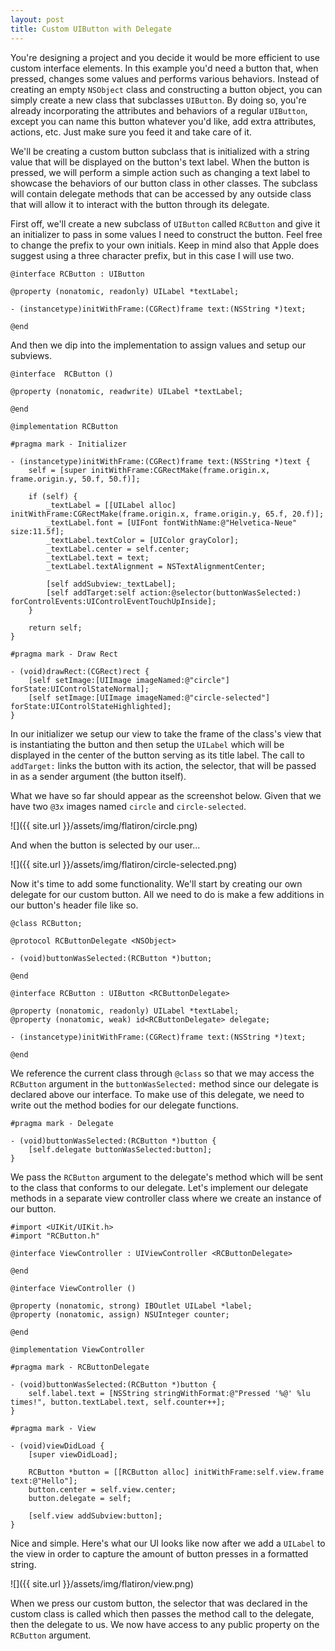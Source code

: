 ```yaml
---
layout: post
title: Custom UIButton with Delegate 
---
```


You're designing a project and you decide it would be more efficient to use custom interface elements. In this example you'd need a button that, when pressed, changes some values and performs various behaviors. Instead of creating an empty `NSObject` class and constructing a button object, you can simply create a new class that subclasses `UIButton`. By doing so, you're already incorporating the attributes and behaviors of a regular `UIButton`, except you can name this button whatever you'd like, add extra attributes, actions, etc. Just make sure you feed it and take care of it.

We'll be creating a custom button subclass that is initialized with a string value that will be displayed on the button's text label. When the button is pressed, we will perform a simple action such as changing a text label to showcase the behaviors of our button class in other classes. The subclass will contain delegate methods that can be accessed by any outside class that will allow it to interact with the button through its delegate.

First off, we'll create a new subclass of `UIButton` called `RCButton` and give it an initializer to pass in some values I need to construct the button. Feel free to change the prefix to your own initials. Keep in mind also that Apple does suggest using a three character prefix, but in this case I will use two.

```
@interface RCButton : UIButton

@property (nonatomic, readonly) UILabel *textLabel;

- (instancetype)initWithFrame:(CGRect)frame text:(NSString *)text;

@end
```
And then we dip into the implementation to assign values and setup our subviews.

```
@interface  RCButton ()

@property (nonatomic, readwrite) UILabel *textLabel;

@end

@implementation RCButton

#pragma mark - Initializer

- (instancetype)initWithFrame:(CGRect)frame text:(NSString *)text {
    self = [super initWithFrame:CGRectMake(frame.origin.x, frame.origin.y, 50.f, 50.f)];
    
    if (self) {
        _textLabel = [[UILabel alloc] initWithFrame:CGRectMake(frame.origin.x, frame.origin.y, 65.f, 20.f)];
        _textLabel.font = [UIFont fontWithName:@"Helvetica-Neue" size:11.5f];
        _textLabel.textColor = [UIColor grayColor];
        _textLabel.center = self.center;
        _textLabel.text = text;
        _textLabel.textAlignment = NSTextAlignmentCenter;
        
        [self addSubview:_textLabel];
        [self addTarget:self action:@selector(buttonWasSelected:) forControlEvents:UIControlEventTouchUpInside];
    }
    
    return self;
}

#pragma mark - Draw Rect

- (void)drawRect:(CGRect)rect {
    [self setImage:[UIImage imageNamed:@"circle"] forState:UIControlStateNormal];
    [self setImage:[UIImage imageNamed:@"circle-selected"] forState:UIControlStateHighlighted];
}
```
In our initializer we setup our view to take the frame of the class's view that is instantiating the button and then setup the `UILabel` which will be displayed in the center of the button serving as its title label. The call to `addTarget:` links the button with its action, the selector, that will be passed in as a sender argument (the button itself).

What we have so far should appear as the screenshot below. Given that we have two `@3x` images named `circle` and `circle-selected`.

![]({{ site.url }}/assets/img/flatiron/circle.png)

And when the button is selected by our user...

![]({{ site.url }}/assets/img/flatiron/circle-selected.png)

Now it's time to add some functionality. We'll start by creating our own delegate for our custom button. All we need to do is make a few additions in our button's header file like so.

```
@class RCButton;

@protocol RCButtonDelegate <NSObject>

- (void)buttonWasSelected:(RCButton *)button;

@end

@interface RCButton : UIButton <RCButtonDelegate>

@property (nonatomic, readonly) UILabel *textLabel;
@property (nonatomic, weak) id<RCButtonDelegate> delegate;

- (instancetype)initWithFrame:(CGRect)frame text:(NSString *)text;

@end
```
We reference the current class through `@class` so that we may access the `RCButton` argument in the `buttonWasSelected:` method since our delegate is declared above our interface. To make use of this delegate, we need to write out the method bodies for our delegate functions.

```
#pragma mark - Delegate

- (void)buttonWasSelected:(RCButton *)button {
    [self.delegate buttonWasSelected:button];
}
```
We pass the `RCButton` argument to the delegate's method which will be sent to the class that conforms to our delegate. Let's implement our delegate methods in a separate view controller class where we create an instance of our button.

```
#import <UIKit/UIKit.h>
#import "RCButton.h"

@interface ViewController : UIViewController <RCButtonDelegate>

@end
```

```
@interface ViewController ()

@property (nonatomic, strong) IBOutlet UILabel *label;
@property (nonatomic, assign) NSUInteger counter;

@end

@implementation ViewController

#pragma mark - RCButtonDelegate

- (void)buttonWasSelected:(RCButton *)button {
    self.label.text = [NSString stringWithFormat:@"Pressed '%@' %lu times!", button.textLabel.text, self.counter++];
}

#pragma mark - View

- (void)viewDidLoad {
    [super viewDidLoad];
    
    RCButton *button = [[RCButton alloc] initWithFrame:self.view.frame text:@"Hello"];
    button.center = self.view.center;
    button.delegate = self;
    
    [self.view addSubview:button];
}
```
Nice and simple. Here's what our UI looks like now after we add a `UILabel` to the view in order to capture the amount of button presses in a formatted string.

![]({{ site.url }}/assets/img/flatiron/view.png)

When we press our custom button, the selector that was declared in the custom class is called which then passes the method call to the delegate, then the delegate to us. We now have access to any public property on the `RCButton` argument.
